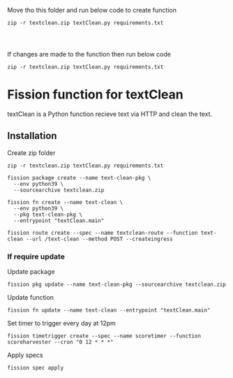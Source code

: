 Move tho this folder and run below code to create function

```
zip -r textclean.zip textClean.py requirements.txt
```
```

``` 

```
  
```
If changes are made to the function then run below code

```
zip -r textclean.zip textClean.py requirements.txt
```



# Fission function for textClean 

textClean is a Python function recieve text via HTTP and clean the text.

## Installation  
 

Create zip folder
```shell
zip -r textclean.zip textClean.py requirements.txt
```
```shell
fission package create --name text-clean-pkg \
  --env python39 \
  --sourcearchive textclean.zip 
```
```shell
fission fn create --name text-clean \
  --env python39 \
  --pkg text-clean-pkg \
  --entrypoint "textClean.main"   
```

```shell
fission route create --spec --name textclean-route --function text-clean --url /text-clean --method POST --createingress
``` 

### If require update
Update package
```
fission pkg update --name text-clean-pkg --sourcearchive textclean.zip
```

Update function

```
fission fn update --name text-clean --entrypoint "textClean.main"
```

Set timer to trigger every day at 12pm
```shell
fission timetrigger create --spec --name scoretimer --function scoreharvester --cron "0 12 * * *"
```
Apply specs
```shell
fission spec apply
```